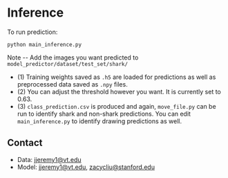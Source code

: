 # Inference
To run prediction:
```
python main_inference.py
```
Note -- Add the images you want predicted to `model_predictor/dataset/test_set/shark/` 
- (1) Training weights saved as `.h5` are loaded for predictions as well as preprocessed data saved as `.npy` files.
- (2) You can adjust the threshold however you want. It is currently set to 0.63.
- (3) `class_prediction.csv` is produced and again, `move_file.py` can be run to identify shark and non-shark predictions. You can edit `main_inference.py` to identify drawing predictions as well. 

## Contact
- Data: jjeremy1@vt.edu
- Model: jjeremy1@vt.edu, zacycliu@stanford.edu
